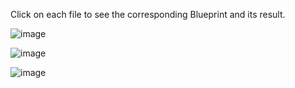 Click on each file to see the corresponding Blueprint and its result.

![image](https://github.com/user-attachments/assets/d3d1ff2a-9e88-4800-a5bf-2ebae9cecad2)

![image](https://github.com/user-attachments/assets/96fc8a91-54a6-49b0-8bdc-6bd90394efc0)

![image](https://github.com/user-attachments/assets/72d9cae6-2cb7-443e-ab23-f3b140458cf3)
